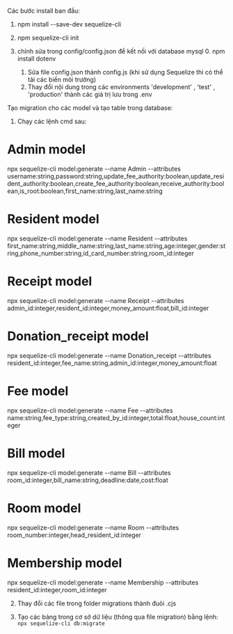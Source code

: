 Các bước install ban đầu:

1. npm install --save-dev sequelize-cli

2. npm sequelize-cli init

3. chỉnh sửa trong config/config.json để kết nối với database mysql 
	0. npm install dotenv
	1. Sửa file config.json thành config.js (khi sử dụng Sequelize thì có thể tải các biến môi trường) 
	2. Thay đổi nội dung trong các environments 'development' , 'test' , 'production' thành các giá trị lưu trong .env  

Tạo migration cho các model và tạo table trong database:

1. Chạy các lệnh cmd sau: 
# Admin model
npx sequelize-cli model:generate --name Admin --attributes username:string,password:string,update_fee_authority:boolean,update_resident_authority:boolean,create_fee_authority:boolean,receive_authority:boolean,is_root:boolean,first_name:string,last_name:string

# Resident model
npx sequelize-cli model:generate --name Resident --attributes first_name:string,middle_name:string,last_name:string,age:integer,gender:string,phone_number:string,id_card_number:string,room_id:integer

# Receipt model
npx sequelize-cli model:generate --name Receipt --attributes admin_id:integer,resident_id:integer,money_amount:float,bill_id:integer

# Donation_receipt model
npx sequelize-cli model:generate --name Donation_receipt --attributes resident_id:integer,fee_name:string,admin_id:integer,money_amount:float

# Fee model
npx sequelize-cli model:generate --name Fee --attributes name:string,fee_type:string,created_by_id:integer,total:float,house_count:integer

# Bill model
npx sequelize-cli model:generate --name Bill --attributes room_id:integer,bill_name:string,deadline:date,cost:float

# Room model
npx sequelize-cli model:generate --name Room --attributes room_number:integer,head_resident_id:integer

# Membership model
npx sequelize-cli model:generate --name Membership --attributes resident_id:integer,room_id:integer


2. Thay đổi các file trong folder migrations thành đuôi .cjs


3. Tạo các bảng trong cơ sở dữ liệu (thông qua file migration) bằng lệnh: ```npx sequelize-cli db:migrate```